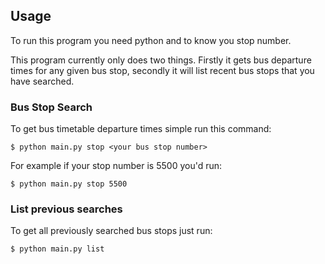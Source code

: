 ## Usage

To run this program you need python and to know you stop number.

This program currently only does two things. Firstly it gets bus departure times for any given bus stop, secondly it will list recent bus stops that you have searched.

### Bus Stop Search

To get bus timetable departure times simple run this command:

    $ python main.py stop <your bus stop number>

For example if your stop number is 5500 you'd run:

    $ python main.py stop 5500

### List previous searches

To get all previously searched bus stops just run:

    $ python main.py list

